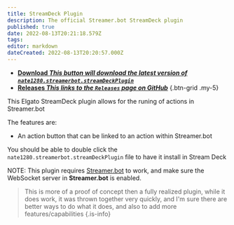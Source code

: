 ```yaml
---
title: StreamDeck Plugin
description: The official Streamer.bot StreamDeck plugin
published: true
date: 2022-08-13T20:21:18.579Z
tags: 
editor: markdown
dateCreated: 2022-08-13T20:20:57.000Z
---
```


- [<i class="mdi mdi-download"></i> **Download *This button will download the latest version of `nate1280.streamerbot.streamDeckPlugin`***](https://github.com/nate1280/streamdeck-Streamer.bot/releases/latest/download/nate1280.streamerbot.streamDeckPlugin)
- [<i class="mdi mdi-chevron-right"></i> **Releases *This links to the `Releases` page on GitHub***](https://github.com/nate1280/streamdeck-Streamer.bot/releases)
{.btn-grid .my-5}

This Elgato StreamDeck plugin allows for the runing of actions in Streamer.bot

The features are:
- An action button that can be linked to an action within Streamer.bot

You should be able to double click the `nate1280.streamerbot.streamDeckPlugin` file to have it install in Stream Deck

NOTE: This plugin requires [Streamer.bot](https://streamer.bot) to work, and make sure the WebSocket server in **Streamer.bot** is enabled.

> This is more of a proof of concept then a fully realized plugin, while it does work, it was thrown together very quickly, and I'm sure there are better ways to do what it does, and also to add more features/capabilities
{.is-info}